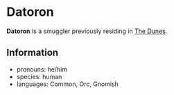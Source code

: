 # Datoron

**Datoron** is a smuggler previously residing in [The Dunes](../cape-bec/the-dunes.md).

## Information

- pronouns: he/him
- species: human
- languages: Common, Orc, Gnomish
